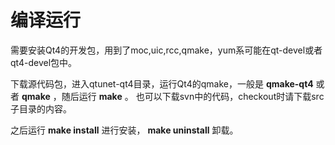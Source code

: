 # 编译运行 #

需要安装Qt4的开发包，用到了moc,uic,rcc,qmake，yum系可能在qt-devel或者qt4-devel包中。

下载源代码包，进入qtunet-qt4目录，运行Qt4的qmake，一般是 **qmake-qt4** 或者 **qmake** ，随后运行 **make** 。
也可以下载svn中的代码，checkout时请下载src子目录的内容。

之后运行 **make install** 进行安装， **make uninstall** 卸载。